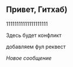## Привет, Гитхаб)

11111111111111111111

Здесь будет конфликт

добавляем фул реквест

*Новое сообщение*